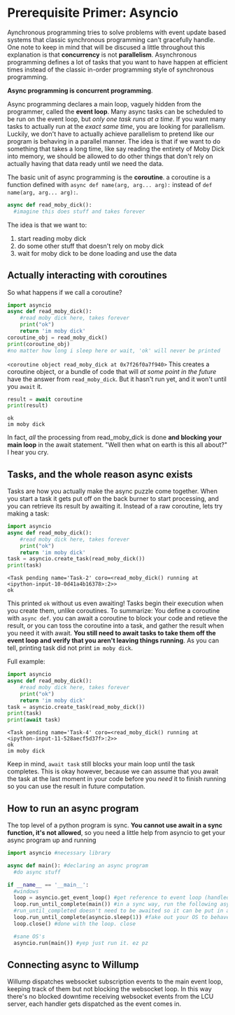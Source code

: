 # Prerequisite Primer: Asyncio
Aynchronous programming tries to solve problems with event update based systems that classic synchronous programming can't gracefully handle. One note to keep in mind that will be discused a little throughout this explanation is that **concurrency** is not **parallelism**. Asynchronous programming defines a lot of tasks that you want to have happen at efficient times instead of the classic in-order programming style of synchronous programming.

**Async programming is concurrent programming**.

Async programming declares a main loop, vaguely hidden from the programmer, called the **event loop**. Many async tasks can be scheduled to be run on the event loop, but *only one task runs at a time*. If you want many tasks to actually run at the *exact same time*, you are looking for parallelism. Luckily, we don't have to actually achieve parallelism to pretend like our program is behaving in a parallel manner. The idea is that if we want to do something that takes a long time, like say reading the entirety of Moby Dick into memory, we should be allowed to do other things that don't rely on actually having that data ready until we need the data.

The basic unit of async programming is the **coroutine**. a coroutine is a function defined with `async def name(arg, arg... arg):` instead of `def name(arg, arg... arg):`.
```py
async def read_moby_dick():
  #imagine this does stuff and takes forever
```

The idea is that we want to:
1) start reading moby dick
2) do some other stuff that doesn't rely on moby dick
3) wait for moby dick to be done loading and use the data

## Actually interacting with coroutines
So what happens if we call a coroutine?
```py
import asyncio
async def read_moby_dick():
    #read moby dick here, takes forever
    print("ok")
    return 'im moby dick'
coroutine_obj = read_moby_dick()
print(coroutine_obj)
#no matter how long i sleep here or wait, 'ok' will never be printed
```
`<coroutine object read_moby_dick at 0x7f26f0a7f940>`
This creates a coroutine object, or a bundle of code that will *at some point in the future* have the answer from `read_moby_dick`. But it hasn't run yet, and it won't until you `await` it.
```py
result = await coroutine
print(result)
```
```
ok
im moby dick
```
In fact, *all* the processing from read_moby_dick is done **and blocking your main loop** in the await statement. "Well then what on earth is this all about?" I hear you cry.

## Tasks, and the whole reason async exists
Tasks are how you actually make the async puzzle come together. When you start a task it gets put off on the back burner to start processing, and you can retrieve its result by awaiting it. Instead of a raw coroutine, lets try making a task:
```py
import asyncio
async def read_moby_dick():
    #read moby dick here, takes forever
    print("ok")
    return 'im moby dick'
task = asyncio.create_task(read_moby_dick())
print(task)
```
```
<Task pending name='Task-2' coro=<read_moby_dick() running at <ipython-input-10-0d41a4b16378>:2>>
ok
```
This printed `ok` without us even awaiting! Tasks begin their execution when you create them, unlike coroutines. To summarize: You define a coroutine with `async def`. you can await a coroutine to block your code and retieve the result, or you can toss the coroutine into a task, and gather the result when you need it with await. **You still need to await tasks to take them off the event loop and verify that you aren't leaving things running**. As you can tell, printing task did not print `im moby dick`.

Full example:
```py
import asyncio
async def read_moby_dick():
    #read moby dick here, takes forever
    print("ok")
    return 'im moby dick'
task = asyncio.create_task(read_moby_dick())
print(task)
print(await task)
```
```
<Task pending name='Task-4' coro=<read_moby_dick() running at <ipython-input-11-528aecf5d37f>:2>>
ok
im moby dick
```
Keep in mind, `await task` still blocks your main loop until the task completes. This is okay however, because we can assume that you await the task at the last moment in your code before you *need* it to finish running so you can use the result in future computation.

## How to run an async program
The top level of a python program is sync. **You cannot use await in a sync function, it's not allowed**, so you need a little help from asyncio to get your async program up and running
```py
import asyncio #necessary library

async def main(): #declaring an async program
  #do async stuff

if __name__ == '__main__':
  #windows
  loop = asyncio.get_event_loop() #get reference to event loop (handled by OS)
  loop.run_until_complete(main()) #in a sync way, run the following async program.
  #run_until_completed doesn't need to be awaited so it can be put in a sync function
  loop.run_until_complete(asyncio.sleep(1)) #fake out your OS to behave
  loop.close() #done with the loop. close

  #sane OS's
  asyncio.run(main()) #yep just run it. ez pz
```

## Connecting async to Willump
Willump dispatches websocket subscription events to the main event loop, keeping track of them but not blocking the websocket loop. In this way there's no blocked downtime receiving websocket events from the LCU server, each handler gets dispatched as the event comes in.

